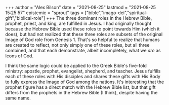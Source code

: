 +++
author = "Alex Bilson"
date = "2021-08-25"
lastmod = "2021-08-25 15:25:57"
epistemic = "sprout"
tags = ["bible","imago-dei","spiritual-gift","biblical-role"]
+++
The three dominant roles in the Hebrew Bible, prophet, priest, and king, are fulfilled in Jesus. I had originally thought because the Hebrew Bible used these roles to point towards Him (which it does), but had not realized that these three roles are subsets of the original Image of God role from Genesis 1. That's so helpful to realize that humans are created to reflect, not only simply one of these roles, but all three combined, and that each demonstrate, albeit incompletely, what we _are_ as Icons of God.

I think the same logic could be applied to the Greek Bible's five-fold ministry: apostle, prophet, evangelist, shepherd, and teacher. Jesus fulfills each of these roles with His disciples and shares these gifts with His Body to fully express the Image of God among the nations. It's interesting that the prophet figure has a direct match with the Hebrew Bible list, but that gift differs from the prophets in the Hebrew Bible (I think), despite having the same name.
